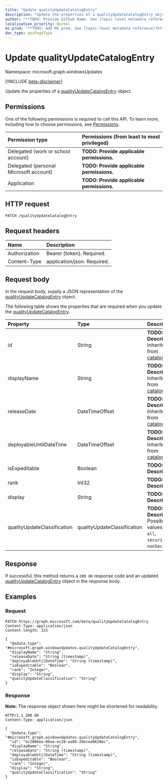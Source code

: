 ```yaml
---
title: "Update qualityUpdateCatalogEntry"
description: "Update the properties of a qualityUpdateCatalogEntry object."
author: "**TODO: Provide Github Name. See [topic-level metadata reference](https://msgo.azurewebsites.net/add/document/guidelines/metadata.html#topic-level-metadata)**"
localization_priority: Normal
ms.prod: "**TODO: Add MS prod. See [topic-level metadata reference](https://msgo.azurewebsites.net/add/document/guidelines/metadata.html#topic-level-metadata)**"
doc_type: apiPageType
---
```


# Update qualityUpdateCatalogEntry
Namespace: microsoft.graph.windowsUpdates

[!INCLUDE [beta-disclaimer](../../includes/beta-disclaimer.md)]

Update the properties of a [qualityUpdateCatalogEntry](../resources/windowsupdates-qualityupdatecatalogentry.md) object.

## Permissions
One of the following permissions is required to call this API. To learn more, including how to choose permissions, see [Permissions](/graph/permissions-reference).

|Permission type|Permissions (from least to most privileged)|
|:---|:---|
|Delegated (work or school account)|**TODO: Provide applicable permissions.**|
|Delegated (personal Microsoft account)|**TODO: Provide applicable permissions.**|
|Application|**TODO: Provide applicable permissions.**|

## HTTP request

<!-- {
  "blockType": "ignored"
}
-->
``` http
PATCH /qualityUpdateCatalogEntry
```

## Request headers
|Name|Description|
|:---|:---|
|Authorization|Bearer {token}. Required.|
|Content-Type|application/json. Required.|

## Request body
In the request body, supply a JSON representation of the [qualityUpdateCatalogEntry](../resources/windowsupdates-qualityupdatecatalogentry.md) object.

The following table shows the properties that are required when you update the [qualityUpdateCatalogEntry](../resources/windowsupdates-qualityupdatecatalogentry.md).

|Property|Type|Description|
|:---|:---|:---|
|id|String|**TODO: Add Description** Inherited from [catalogEntry](../resources/windowsupdates-catalogentry.md)|
|displayName|String|**TODO: Add Description** Inherited from [catalogEntry](../resources/windowsupdates-catalogentry.md)|
|releaseDate|DateTimeOffset|**TODO: Add Description** Inherited from [catalogEntry](../resources/windowsupdates-catalogentry.md)|
|deployableUntilDateTime|DateTimeOffset|**TODO: Add Description** Inherited from [catalogEntry](../resources/windowsupdates-catalogentry.md)|
|isExpeditable|Boolean|**TODO: Add Description**|
|rank|Int32|**TODO: Add Description**|
|display|String|**TODO: Add Description**|
|qualityUpdateClassification|qualityUpdateClassification|**TODO: Add Description**. Possible values are: `all`, `security`, `nonSecurity`.|



## Response

If successful, this method returns a `200 OK` response code and an updated [qualityUpdateCatalogEntry](../resources/windowsupdates-qualityupdatecatalogentry.md) object in the response body.

## Examples

### Request
<!-- {
  "blockType": "request",
  "name": "update_qualityupdatecatalogentry"
}
-->
``` http
PATCH https://graph.microsoft.com/beta/qualityUpdateCatalogEntry
Content-Type: application/json
Content-length: 323

{
  "@odata.type": "#microsoft.graph.windowsUpdates.qualityUpdateCatalogEntry",
  "displayName": "String",
  "releaseDate": "String (timestamp)",
  "deployableUntilDateTime": "String (timestamp)",
  "isExpeditable": "Boolean",
  "rank": "Integer",
  "display": "String",
  "qualityUpdateClassification": "String"
}
```


### Response
**Note:** The response object shown here might be shortened for readability.
<!-- {
  "blockType": "response",
  "truncated": true
}
-->
``` http
HTTP/1.1 200 OK
Content-Type: application/json

{
  "@odata.type": "#microsoft.graph.windowsUpdates.qualityUpdateCatalogEntry",
  "id": "ec2806ea-06ea-ec28-ea06-28ecea0628ec",
  "displayName": "String",
  "releaseDate": "String (timestamp)",
  "deployableUntilDateTime": "String (timestamp)",
  "isExpeditable": "Boolean",
  "rank": "Integer",
  "display": "String",
  "qualityUpdateClassification": "String"
}
```

